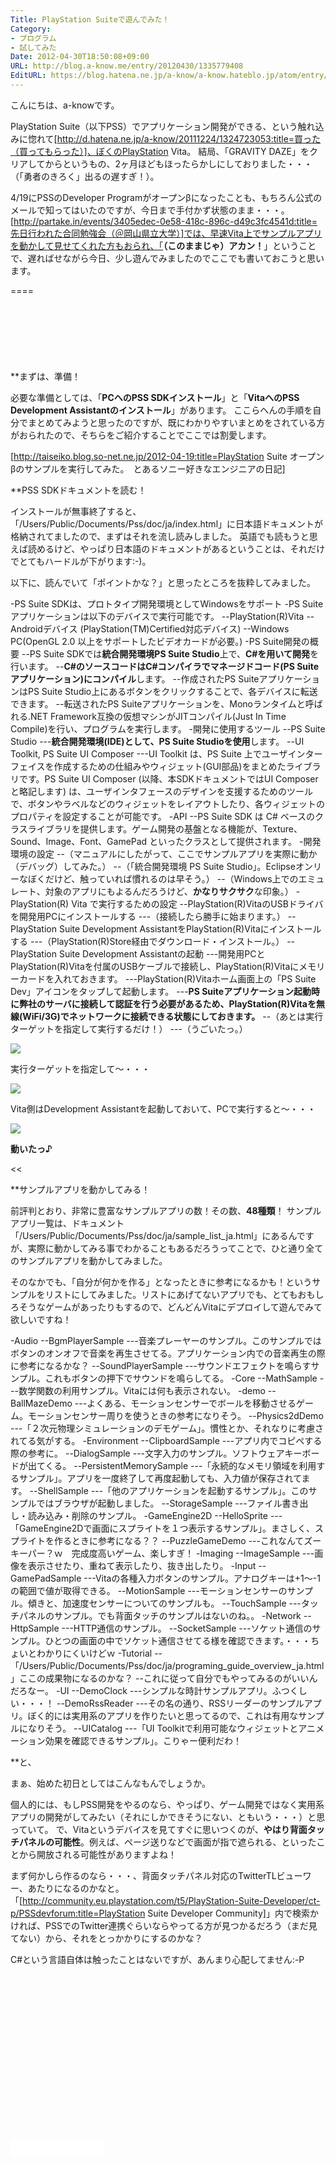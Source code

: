 ```yaml
---
Title: PlayStation Suiteで遊んでみた！
Category:
- プログラム
- 試してみた
Date: 2012-04-30T18:50:08+09:00
URL: http://blog.a-know.me/entry/20120430/1335779408
EditURL: https://blog.hatena.ne.jp/a-know/a-know.hateblo.jp/atom/entry/12921228815727979318
---
```


こんにちは、a-knowです。


PlayStation Suite（以下PSS）でアプリケーション開発ができる、という触れ込みに惚れて[http://d.hatena.ne.jp/a-know/20111224/1324723053:title=買った（買ってもらった）]、ぼくのPlayStation Vita。
結局、「GRAVITY DAZE」をクリアしてからというもの、2ヶ月ほどもほったらかしにしておりました・・・（「勇者のきろく」出るの遅すぎ！）。

4/19にPSSのDeveloper Programがオープンβになったことも、もちろん公式のメールで知ってはいたのですが、今日まで手付かず状態のまま・・・。
[http://partake.in/events/3405edec-0e58-418c-896c-d49c3fc4541d:title=先日行われた合同勉強会（＠岡山県立大学）]では、早速Vita上でサンプルアプリを動かして見せてくれた方もおられ、「<span class="deco" style="font-weight:bold;">（このままじゃ）アカン！</span>」ということで、遅ればせながら今日、少し遊んでみましたのでここでも書いておこうと思います。

====

<script async src="//pagead2.googlesyndication.com/pagead/js/adsbygoogle.js"></script>
<!-- article-top -->
<ins class="adsbygoogle"
     style="display:inline-block;width:728px;height:90px"
     data-ad-client="ca-pub-3463034538369189"
     data-ad-slot="8367620130"></ins>
<script>
(adsbygoogle = window.adsbygoogle || []).push({});
</script>


**まずは、準備！

必要な準備としては、「<span class="deco" style="font-weight:bold;">PCへのPSS SDKインストール</span>」と「<span class="deco" style="font-weight:bold;">VitaへのPSS Development Assistantのインストール</span>」があります。
ここらへんの手順を自分でまとめてみようと思ったのですが、既にわかりやすいまとめをされている方がおられたので、そちらをご紹介することでここでは割愛します。


[http://taiseiko.blog.so-net.ne.jp/2012-04-19:title=PlayStation Suite オープンβのサンプルを実行してみた。　とあるソニー好きなエンジニアの日記]



**PSS SDKドキュメントを読む！

インストールが無事終了すると、「/Users/Public/Documents/Pss/doc/ja/index.html」に日本語ドキュメントが格納されてましたので、まずはそれを流し読みしました。
英語でも読もうと思えば読めるけど、やっぱり日本語のドキュメントがあるということは、それだけでとてもハードルが下がります:-)。

以下に、読んでいて「ポイントかな？」と思ったところを抜粋してみました。


>>
-PS Suite SDKは、プロトタイプ開発環境としてWindowsをサポート
-PS Suiteアプリケーションは以下のデバイスで実行可能です。
--PlayStation(R)Vita
--Androidデバイス (PlayStation(TM)Certified対応デバイス)
--Windows PC(OpenGL 2.0 以上をサポートしたビデオカードが必要。)
-PS Suite開発の概要
--PS Suite SDKでは<span class="deco" style="font-weight:bold;">統合開発環境PS Suite Studio</span>上で、<span class="deco" style="font-weight:bold;">C#を用いて開発</span>を行います。
--<span class="deco" style="font-weight:bold;">C#のソースコードはC#コンパイラでマネージドコード(PS Suiteアプリケーション)にコンパイル</span>します。
--作成されたPS SuiteアプリケーションはPS Suite Studio上にあるボタンをクリックすることで、各デバイスに転送できます。
--転送されたPS Suiteアプリケーションを、Monoランタイムと呼ばれる.NET Framework互換の仮想マシンがJITコンパイル(Just In Time Compile)を行い、プログラムを実行します。
-開発に使用するツール
--PS Suite Studio
---<span class="deco" style="font-weight:bold;">統合開発環境(IDE)として、PS Suite Studioを使用</span>します。
--UI Toolkit, PS Suite UI Composer
---UI Toolkit は、PS Suite 上でユーザインターフェイスを作成するための仕組みやウィジェット(GUI部品)をまとめたライブラリです。PS Suite UI Composer (以降、本SDKドキュメントではUI Composerと略記します) は、ユーザインタフェースのデザインを支援するためのツールで、ボタンやラベルなどのウィジェットをレイアウトしたり、各ウィジェットのプロパティを設定することが可能です。
-API
--PS Suite SDK は C# ベースのクラスライブラリを提供します。ゲーム開発の基盤となる機能が、Texture、Sound、Image、Font、GamePad といったクラスとして提供されます。
-開発環境の設定
--（マニュアルにしたがって、ここでサンプルアプリを実際に動か（デバッグ）してみた。）
--（「統合開発環境 PS Suite Studio」。Eclipseオンリーなぼくだけど、触っていれば慣れるのは早そう。）
--（Windows上でのエミュレート、対象のアプリにもよるんだろうけど、<span class="deco" style="font-weight:bold;">かなりサクサク</span>な印象。）
-PlayStation(R) Vita で実行するための設定
--PlayStation(R)VitaのUSBドライバを開発用PCにインストールする
---（接続したら勝手に始まります。）
--PlayStation Suite Development AssistantをPlayStation(R)Vitaにインストールする
---（PlayStation(R)Store経由でダウンロード・インストール。）
--PlayStation Suite Development Assistantの起動
---開発用PCとPlayStation(R)Vitaを付属のUSBケーブルで接続し、PlayStation(R)Vitaにメモリーカードを入れておきます。
---PlayStation(R)Vitaホーム画面上の「PS Suite Dev」アイコンをタップして起動します。
---<span class="deco" style="font-weight:bold;">PS Suiteアプリケーション起動時に弊社のサーバに接続して認証を行う必要があるため、PlayStation(R)Vitaを無線(WiFi/3G)でネットワークに接続できる状態にしておきます。</span>
--（あとは実行ターゲットを指定して実行するだけ！）
---（うごいたっ。）


<img src="//lh4.ggpht.com/AlI8BzkgqXGeDtHYoGOrFJjGLlWr_Ev2tqTFRu0eogbnzYs7Jhgh9m8Q3AiBL96VWLOIhnUvZuAnFe2BJw2Vhqha=s400">

実行ターゲットを指定して〜・・・



<img src="//lh4.ggpht.com/CBXF6_0HViXtRASok76300_EfjjqrpgZBuVlnPZTFGqnNe0DCQ3GmQjqiuAiSB_tl39dnO80Pdan806hJn9haA=s512">

Vita側はDevelopment Assistantを起動しておいて、PCで実行すると〜・・・



<img src="//lh4.ggpht.com/gTYj2v6UAqLf7-fO9QTsgNu8CUO8h93d2kUdECPBEWnwq5GS-4JDA-cEF6D4-Fs4KDt-BH7ekmDjeAZ8h_NeGvk=s512">

<span class="deco" style="font-weight:bold;">動いたっ♪</span>





<<



**サンプルアプリを動かしてみる！

前評判とおり、非常に豊富なサンプルアプリの数！その数、<span class="deco" style="font-weight:bold;">48種類</span>！
サンプルアプリ一覧は、ドキュメント「/Users/Public/Documents/Pss/doc/ja/sample_list_ja.html」にあるんですが、実際に動かしてみる事でわかることもあるだろうってことで、ひと通り全てのサンプルアプリを動かしてみました。

そのなかでも、「自分が何かを作る」となったときに参考になるかも！というサンプルをリストにしてみました。リストにあげてないアプリでも、とてもおもしろそうなゲームがあったりもするので、どんどんVitaにデプロイして遊んでみて欲しいですね！



-Audio
--BgmPlayerSample
---音楽プレーヤーのサンプル。このサンプルではボタンのオンオフで音楽を再生させてる。アプリケーション内での音楽再生の際に参考になるかな？
--SoundPlayerSample
---サウンドエフェクトを鳴らすサンプル。これもボタンの押下でサウンドを鳴らしてる。
-Core
--MathSample
---数学関数の利用サンプル。Vitaには何も表示されない。
-demo
--BallMazeDemo
---よくある、モーションセンサーでボールを移動させるゲーム。モーションセンサー周りを使うときの参考になりそう。
--Physics2dDemo
---「２次元物理シミュレーションのデモゲーム」。慣性とか、それなりに考慮されてる気がする。
-Environment
--ClipboardSample
---アプリ内でコピペする際の参考に。
--DialogSample
---文字入力のサンプル。ソフトウェアキーボードが出てくる。
--PersistentMemorySample
---「永続的なメモリ領域を利用するサンプル」。アプリを一度終了して再度起動しても、入力値が保存されてます。
--ShellSample
---「他のアプリケーションを起動するサンプル」。このサンプルではブラウザが起動しました。
--StorageSample
---ファイル書き出し・読み込み・削除のサンプル。
-GameEngine2D
--HelloSprite
---「GameEngine2Dで画面にスプライトを１つ表示するサンプル」。まさしく、スプライトを作るときに参考になる？？
--PuzzleGameDemo
---これなんてズーキーパー？ｗ　完成度高いゲーム、楽しすぎ！
-Imaging
--ImageSample
---画像を表示させたり、重ねて表示したり、抜き出したり。
-Input
--GamePadSample
---Vitaの各種入力ボタンのサンプル。アナログキーは+1〜-1の範囲で値が取得できる。
--MotionSample
---モーションセンサーのサンプル。傾きと、加速度センサーについてのサンプルも。
--TouchSample
---タッチパネルのサンプル。でも背面タッチのサンプルはないのね。。
-Network
--HttpSample
---HTTP通信のサンプル。
--SocketSample
---ソケット通信のサンプル。ひとつの画面の中でソケット通信させてる様を確認できます。・・・ちょいとわかりにくいけどｗ
-Tutorial
--「/Users/Public/Documents/Pss/doc/ja/programing_guide_overview_ja.html」ここの成果物になるのかな？
--これに従って自分でもやってみるのがいいんだろなー。
-UI
--DemoClock
---シンプルな時計サンプルアプリ。ふつくしい・・・！
--DemoRssReader
---その名の通り、RSSリーダーのサンプルアプリ。ぼく的には実用系のアプリを作りたいと思ってるので、これは有用なサンプルになりそう。
--UICatalog
---「UI Toolkitで利用可能なウィジェットとアニメーション効果を確認できるサンプル」。こりゃー便利だわ！



**と、

まぁ、始めた初日としてはこんなもんでしょうか。

個人的には、もしPSS開発をやるのなら、やっぱり、ゲーム開発ではなく実用系アプリの開発がしてみたい（それにしかできそうにない、ともいう・・・）と思っていて。
で、Vitaというデバイスを見てすぐに思いつくのが、<span class="deco" style="font-weight:bold;">やはり背面タッチパネルの可能性</span>。例えば、ページ送りなどで画面が指で遮られる、といったことから開放される可能性がありますよね！


まず何かしら作るのなら・・・、背面タッチパネル対応のTwitterTLビューワー、あたりになるのかなと。「[http://community.eu.playstation.com/t5/PlayStation-Suite-Developer/ct-p/PSSdevforum:title=PlayStation Suite Developer Community]」内で検索かければ、PSSでのTwitter連携ぐらいならやってる方が見つかるだろう（まだ見てない）から、それをとっかかりにするのかな？


C#という言語自体は触ったことはないですが、あんまり心配してません:-P


<script async src="//pagead2.googlesyndication.com/pagead/js/adsbygoogle.js"></script>
<!-- article-bottom2 -->
<ins class="adsbygoogle"
     style="display:inline-block;width:300px;height:250px"
     data-ad-client="ca-pub-3463034538369189"
     data-ad-slot="5274552934"></ins>
<script>
(adsbygoogle = window.adsbygoogle || []).push({});
</script>


<iframe src="//blog.hatena.ne.jp/a-know/a-know.hateblo.jp/subscribe/iframe" allowtransparency="true" frameborder="0" scrolling="no" width="150" height="28"></iframe>
